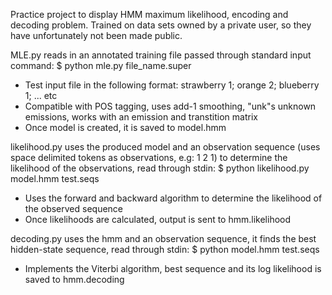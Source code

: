 Practice project to display HMM maximum likelihood, encoding and decoding problem. Trained on data sets owned by a private user, so they have unfortunately not been made public. 

MLE.py reads in an annotated training file passed through standard input command: $ python mle.py file_name.super
- Test input file in the following format: strawberry 1; orange 2; blueberry 1; ... etc
- Compatible with POS tagging, uses add-1 smoothing, "unk"s unknown emissions, works with an emission and transtition matrix
- Once model is created, it is saved to model.hmm

likelihood.py uses the produced model and an observation sequence (uses space delimited tokens as observations, e.g: 1 2 1) to determine the likelihood of the observations, read through stdin: $ python likelihood.py model.hmm test.seqs
- Uses the forward and backward algorithm to determine the likelihood of the observed sequence
- Once likelihoods are calculated, output is sent to hmm.likelihood

decoding.py uses the hmm and an observation sequence, it finds the best hidden-state sequence, read through stdin: $ python model.hmm test.seqs
- Implements the Viterbi algorithm, best sequence and its log likelihood is saved to hmm.decoding
